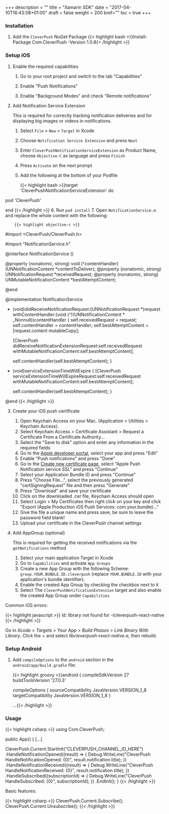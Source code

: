 +++
description = ""
title = "Xamarin SDK"
date = "2017-04-10T16:43:08+01:00"
draft = false
weight = 200
bref=""
toc = true
+++

### Installation

1. Add the `CleverPush` NuGet Package
    {{< highlight bash >}}Install-Package Com.CleverPush -Version 1.0.8{< /highlight >}}


### Setup iOS

1. Enable the required capabilities

   1. Go to your root project and switch to the tab "Capabilities"
   
   2. Enable "Push Notifications"
   
   3. Enable "Background Modes" and check "Remote notifications"

2. Add Notification Service Extension

    This is required for correctly tracking notification deliveries and for displaying big images or videos in notifications.

    1. Select `File` > `New` > `Target` in Xcode
    2. Choose `Notification Service Extension` and press `Next`
    3. Enter `CleverPushNotificationServiceExtension` as Product Name, choose `Objective-C` as language and press `Finish`
    4. Press `Activate` on the next prompt
    5. Add the following at the bottom of your Podfile

        {{< highlight bash >}}target 'CleverPushNotificationServiceExtension' do

  pod 'CleverPush'

end
{{< /highlight >}}
    6. Run `pod install`
    7. Open `NotificationService.m` and replace the whole content with the following:

        {{< highlight objective-c >}}
#import <CleverPush/CleverPush.h>

#import "NotificationService.h"

@interface NotificationService ()

@property (nonatomic, strong) void (^contentHandler)(UNNotificationContent *contentToDeliver);
@property (nonatomic, strong) UNNotificationRequest *receivedRequest;
@property (nonatomic, strong) UNMutableNotificationContent *bestAttemptContent;

@end

@implementation NotificationService

- (void)didReceiveNotificationRequest:(UNNotificationRequest *)request withContentHandler:(void (^)(UNNotificationContent * _Nonnull))contentHandler {
    self.receivedRequest = request;
    self.contentHandler = contentHandler;
    self.bestAttemptContent = [request.content mutableCopy];

    [CleverPush didReceiveNotificationExtensionRequest:self.receivedRequest withMutableNotificationContent:self.bestAttemptContent];

    self.contentHandler(self.bestAttemptContent);
}

- (void)serviceExtensionTimeWillExpire {
    [CleverPush serviceExtensionTimeWillExpireRequest:self.receivedRequest withMutableNotificationContent:self.bestAttemptContent];

    self.contentHandler(self.bestAttemptContent);
}

@end
{{< /highlight >}}

3. Create your iOS push certificate

   1. Open Keychain Access on your Mac. (Application > Utilities > Keychain Access).
   2. Select Keychain Access > Certificate Assistant > Request a Certificate From a Certificate Authority...
   3. Select the "Save to disk" option and enter any information in the required fields
   4. Go to the [Apple developer portal](https://developer.apple.com/account/ios/identifier/bundle), select your app and press "Edit"
   5. Enable "Push notifications" and press "Done"
   6. Go to the [Create new certificate page](https://developer.apple.com/account/ios/certificate/create), select "Apple Push Notification service SSL" and press "Continue"
   7. Select your Application Bundle ID and press "Continue"
   8. Press "Choose File...", select the previously generated "certSigningRequest" file and then press "Generate"
   9. Press "Download" and save your certificate
   10. Click on the downloaded .cer file, Keychain Access should open
   11. Select Login > My Certificates then right click on your key and click "Export (Apple Production iOS Push Services: com.your.bundle)..."
   12. Give the file a unique name and press save, be sure to leave the password field blank!
   13. Upload your certificate in the CleverPush channel settings
   

4. Add AppGroup (optional)

    This is required for getting the received notifications via the `getNotifications` method

    1. Select your main application Target in Xcode
    2. Go to `Capabilities` and activate `App Groups`
    3. Create a new App Group with the following Scheme: `group.YOUR.BUNDLE.ID.cleverpush` (replace `YOUR.BUNDLE.ID` with your application's bundle identifier).
    4. Enable the created App Group by checking the checkbox next to it
    5. Select The `CleverPushNotificationExtension` target and also enable the created App Group under `Capabilities`


Common iOS errors:

{{< highlight javascript >}}
ld: library not found for -lcleverpush-react-native
{{< /highlight >}}

Go in *Xcode* > *Targets* > Your App > *Build Phases* > *Link Binary With Library*.
Click the + and select *libcleverpush-react-native.a*, then rebuild.


### Setup Android

1. Add `compileOptions` to the `android` section in the `android/app/build.gradle` file:

    {{< highlight groovy >}}android {
   compileSdkVersion 27
   buildToolsVersion '27.0.3'
    
   compileOptions {
     sourceCompatibility JavaVersion.VERSION_1_8
     targetCompatibility JavaVersion.VERSION_1_8
   }
    
   ...{{< /highlight >}}


### Usage

{{< highlight csharp >}}
using Com.CleverPush;

public App()
{
  [...]

  CleverPush.Current.StartInit("CLEVERPUSH_CHANNEL_ID_HERE")
  			.HandleNotificationOpened((result) =>
              {
                 Debug.WriteLine("CleverPush HandleNotificationOpened: {0}", result.notification.title);
              })
             .HandleNotificationReceived((result) =>
             {
                Debug.WriteLine("CleverPush HandleNotificationReceived: {0}", result.notification.title);
             })
  		   .HandleSubscribed((subscriptionId) =>
  		   {
  			   Debug.WriteLine("CleverPush HandleSubscribed: {0}", subscriptionId);
  		   })
             .EndInit();
}
{{< /highlight >}}


Basic features:

{{< highlight csharp >}}
CleverPush.Current.Subscribe();
CleverPush.Current.Unsubscribe();
{{< /highlight >}}
